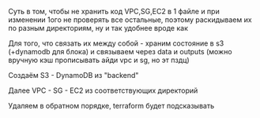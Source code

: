 Суть в том, чтобы не хранить код VPC,SG,EC2 в 1 файле и при изменении 1ого не проверять все остальные, поэтому раскидываем их по разным директориям, ну и так удобнее вроде как

Для того, что связать их между собой - храним состояние в s3 (+dynamodb для блока) и связываем через data и outputs (можно вручную кэш прописывать айди vpc и sg, но эт пздц)

Создаём S3 - DynamoDB из "backend"

Далее VPC - SG - EC2 из соответствующих директорий

Удаляем в обратном порядке, terraform будет подсказывать
